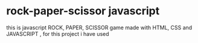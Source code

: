 # rock-paper-scissor javascript


this is javascript ROCK, PAPER, SCISSOR game made with HTML, CSS and JAVASCRIPT , for this project i have used 
